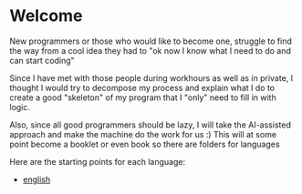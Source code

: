 # Welcome

New programmers or those who would like to become one, struggle to find the way from a cool idea they had to "ok now I know what I need to do and can start coding"

Since I have met with those people during workhours as well as in private, I thought I would try to decompose my process and explain what I do to create a good "skeleton" of my program that I "only" need to fill in with logic. 

Also, since all good programmers should be lazy, I will take the AI-assisted approach and make the machine do the work for us :)
This will at some point become a booklet or even book so there are folders for languages

Here are the starting points for each language: 

- [english](en/Introduction.md)

